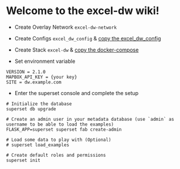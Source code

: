 # Welcome to the excel-dw wiki!


* Create Overlay Network `excel-dw-network`

* Create Configs `excel_dw_config` & [copy the excel_dw_config](https://github.com/excel-azmin/excel-dw/wiki/superset_config)

* Create Stack `excel-dw` & [copy the docker-compose](https://github.com/excel-azmin/excel-dw/wiki/docker%E2%80%90compose)

* Set environment variable 

```
VERSION = 2.1.0
MAPBOX_API_KEY = {your key}
SITE = dw.example.com
```

* Enter the superset console and complete the setup

```
# Initialize the database
superset db upgrade

# Create an admin user in your metadata database (use `admin` as username to be able to load the examples)
FLASK_APP=superset superset fab create-admin

# Load some data to play with (Optional)
# superset load_examples

# Create default roles and permissions
superset init

```
